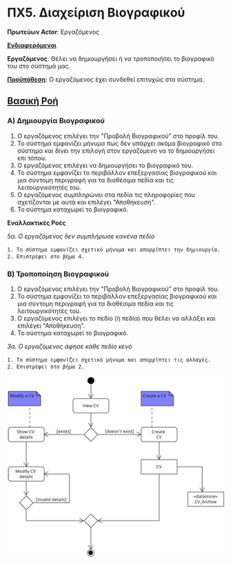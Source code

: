 # ΠΧ5. Διαχείριση Βιογραφικού

**Πρωτεύων Actor**: Εργαζόμενος

<u>**Ενδιαφερόμενοι**</u>

**Εργαζόμενος**: Θέλει να δημιουργήσει ή να τροποποιήσει το βιογραφικό του στο σύστημά μας.

<u>**Προϋπόθεση</u>:** Ο εργαζόμενος έχει συνδεθεί επιτυχώς στο σύστημα.

## <u>Βασική Ροή</u>

### Α) Δημιουργία Βιογραφικού

1. Ο εργαζόμενος επιλέγει την "Προβολή Βιογραφικού" στο προφίλ του.
2. Το σύστημα εμφανίζει μήνυμα πως δεν υπάρχει ακόμα βιογραφικό στο σύστημα και δίνει την επιλογή στον εργαζόμενο να το δημιουργήσει επι τόπου.
3. Ο εργαζόμενος επιλέγει να δημιουργήσει το βιογραφικό του.
4. Το σύστημα εμφανίζει το περιβάλλον επεξεργασίας βιογραφικού και μια σύντομη περιγραφή για τα διαθέσιμα πεδία και τις λειτουργικότητές του.
5. Ο εργαζόμενος συμπληρώνει στα πεδία τις πληροφορίες που σχετίζονται με αυτά και επιλέγει "Αποθήκευση".
6. Το σύστημα καταχωρεί το βιογραφικό.


**Εναλλακτικές Ροές**


*5α. Ο εργαζόμενος δεν συμπλήρωσε κανένα πεδίο*

    1. Το σύστημα εμφανίζει σχετικό μήνυμα και απορρίπτει την δημιουργία. 
    2. Επιστρέφει στο βήμα 4.


### Β) Τροποποίηση Βιογραφικού

1. Ο εργαζόμενος επιλέγει την "Προβολή Βιογραφικού" στο προφίλ του.
2. Το σύστημα εμφανίζει το περιβάλλον επεξεργασίας βιογραφικού και μια σύντομη περιγραφή για τα διαθέσιμα πεδία και τις λειτουργικότητές του.
3. Ο εργαζόμενος επιλέγει το πεδίο (ή πεδία) που θέλει να αλλάξει και επιλέγει "Αποθήκευση".
4. Το σύστημα καταχωρεί το βιογραφικό.


*3α. Ο εργαζόμενος άφησε κάθε πεδίο κενό*

    1. Το σύστημα εμφανίζει σχετικό μήνυμα και απορρίπτει τις αλλαγές.
    2. Επιστρέφει στο βήμα 2.



![Activity Diagram](docs/images/activity-modify-cv.png)